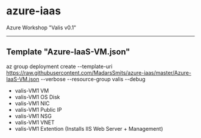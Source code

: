 # azure-iaas
Azure Workshop "Valis v0.1"

---------------
Template "Azure-IaaS-VM.json"
---------------
az group deployment create --template-uri https://raw.githubusercontent.com/MadarsSmits/azure-iaas/master/Azure-IaaS-VM.json --verbose --resource-group valis --debug

- valis-VM1 VM
- valis-VM1 OS Disk
- valis-VM1 NIC
- valis-VM1 Public IP
- valis-VM1 NSG
- valis-VM1 VNET
- valis-VM1 Extention (Installs IIS Web Server + Management)